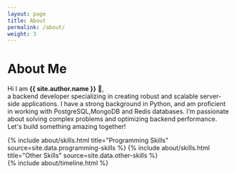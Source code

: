 ```yaml
---
layout: page
title: About
permalink: /about/
weight: 3
---
```


# **About Me**

Hi I am **{{ site.author.name }}** :wave:,<br>
a backend developer specializing in creating robust and scalable server-side applications. I have a strong background in Python, and am proficient in working with PostgreSQL,MongoDB and Redis databases. I’m passionate about solving complex problems and optimizing backend performance. Let's build something amazing together!

<div class="row">
{% include about/skills.html title="Programming Skills" source=site.data.programming-skills %}
{% include about/skills.html title="Other Skills" source=site.data.other-skills %}
</div>

<div class="row">
{% include about/timeline.html %}
</div>

